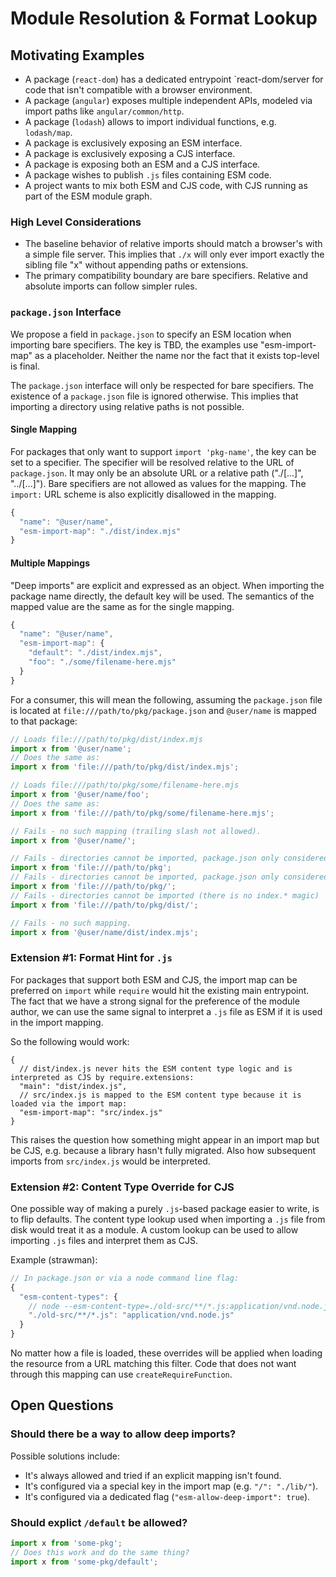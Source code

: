 # Module Resolution & Format Lookup

## Motivating Examples

* A package (`react-dom`) has a dedicated entrypoint `react-dom/server for code that isn't compatible with a browser environment.
* A package (`angular`) exposes multiple independent APIs, modeled via import paths like `angular/common/http`.
* A package (`lodash`) allows to import individual functions, e.g. `lodash/map`.
* A package is exclusively exposing an ESM interface.
* A package is exclusively exposing a CJS interface.
* A package is exposing both an ESM and a CJS interface.
* A package wishes to publish `.js` files containing ESM code.
* A project wants to mix both ESM and CJS code, with CJS running as part of the ESM module graph.

### High Level Considerations

* The baseline behavior of relative imports should match a browser's with a simple file server.
  This implies that `./x` will only ever import exactly the sibling file "x" without appending paths or extensions.
* The primary compatibility boundary are bare specifiers. Relative and absolute imports can follow simpler rules.

### `package.json` Interface

We propose a field in `package.json` to specify an ESM location when importing bare specifiers.
The key is TBD, the examples use "esm-import-map" as a placeholder.
Neither the name nor the fact that it exists top-level is final.

The `package.json` interface will only be respected for bare specifiers.
The existence of a `package.json` file is ignored otherwise.
This implies that importing a directory using relative paths is not possible.

#### Single Mapping

For packages that only want to support `import 'pkg-name'`, the key can be set to a specifier.
The specifier will be resolved relative to the URL of `package.json`.
It may only be an absolute URL or a relative path ("./[...]", "../[...]").
Bare specifiers are not allowed as values for the mapping.
The `import:` URL scheme is also explicitly disallowed in the mapping.

```js
{
  "name": "@user/name",
  "esm-import-map": "./dist/index.mjs"
}
```

#### Multiple Mappings

"Deep imports" are explicit and expressed as an object.
When importing the package name directly, the default key will be used.
The semantics of the mapped value are the same as for the single mapping.

```js
{
  "name": "@user/name",
  "esm-import-map": {
    "default": "./dist/index.mjs",
    "foo": "./some/filename-here.mjs"
  }
}
```

For a consumer, this will mean the following, assuming the `package.json` file is located at `file:///path/to/pkg/package.json` and `@user/name` is mapped to that package:

```js
// Loads file:///path/to/pkg/dist/index.mjs
import x from '@user/name';
// Does the same as:
import x from 'file:///path/to/pkg/dist/index.mjs';

// Loads file:///path/to/pkg/some/filename-here.mjs
import x from '@user/name/foo';
// Does the same as:
import x from 'file:///path/to/pkg/some/filename-here.mjs';

// Fails - no such mapping (trailing slash not allowed).
import x from '@user/name/';

// Fails - directories cannot be imported, package.json only considered for bare imports
import x from 'file:///path/to/pkg';
// Fails - directories cannot be imported, package.json only considered for bare imports
import x from 'file:///path/to/pkg/';
// Fails - directories cannot be imported (there is no index.* magic)
import x from 'file:///path/to/pkg/dist/';

// Fails - no such mapping.
import x from '@user/name/dist/index.mjs';
```

### Extension #1: Format Hint for `.js`

For packages that support both ESM and CJS,
the import map can be preferred on `import` while `require` would hit the existing main entrypoint.
The fact that we have a strong signal for the preference of the module author,
we can use the same signal to interpret a `.js` file as ESM if it is used in the import mapping.

So the following would work:

```
{
  // dist/index.js never hits the ESM content type logic and is interpreted as CJS by require.extensions:
  "main": "dist/index.js",
  // src/index.js is mapped to the ESM content type because it is loaded via the import map:
  "esm-import-map": "src/index.js"
}
```

This raises the question how something might appear in an import map but be CJS, e.g. because a library hasn't fully migrated.
Also how subsequent imports from `src/index.js` would be interpreted.

### Extension #2: Content Type Override for CJS

One possible way of making a purely `.js`-based package easier to write,
is to flip defaults.
The content type lookup used when importing a `.js` file from disk would treat it as a module.
A custom lookup can be used to allow importing `.js` files and interpret them as CJS.

Example (strawman):

```js
// In package.json or via a node command line flag:
{
  "esm-content-types": {
    // node --esm-content-type=./old-src/**/*.js:application/vnd.node.js
    "./old-src/**/*.js": "application/vnd.node.js"
  }
}
```

No matter how a file is loaded, these overrides will be applied when loading the resource from a URL matching this filter.
Code that does not want through this mapping can use `createRequireFunction`.

## Open Questions

### Should there be a way to allow deep imports?

Possible solutions include:

* It's always allowed and tried if an explicit mapping isn't found.
* It's configured via a special key in the import map (e.g. `"/": "./lib/"`).
* It's configured via a dedicated flag (`"esm-allow-deep-import": true`).

### Should explict `/default` be allowed?

```js
import x from 'some-pkg';
// Does this work and do the same thing?
import x from 'some-pkg/default';
```
